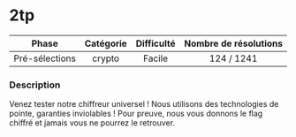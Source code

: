 # 2tp

| Phase          | Catégorie    |   Difficulté  | Nombre de résolutions |
|:--------------:|:------------:|:-------------:|:---------------------:|
| Pré-sélections | crypto       |      Facile   |            124 / 1241 |

### Description

Venez tester notre chiffreur universel ! Nous utilisons des technologies de pointe, garanties inviolables !
Pour preuve, nous vous donnons le flag chiffré et jamais vous ne pourrez le retrouver.
